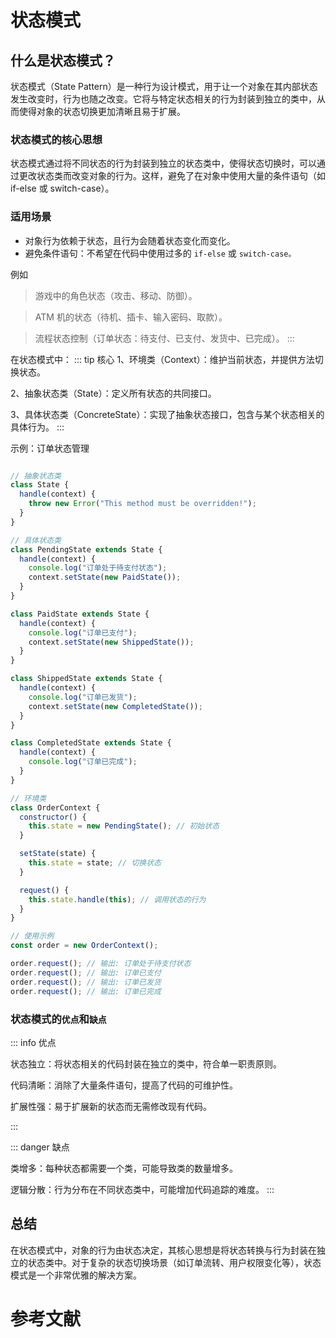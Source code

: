 # 状态模式

## 什么是状态模式？

状态模式（State Pattern）是一种行为设计模式，用于让一个对象在其内部状态发生改变时，行为也随之改变。它将与特定状态相关的行为封装到独立的类中，从而使得对象的状态切换更加清晰且易于扩展。

### 状态模式的核心思想

状态模式通过将不同状态的行为封装到独立的状态类中，使得状态切换时，可以通过更改状态类而改变对象的行为。这样，避免了在对象中使用大量的条件语句（如 if-else 或 switch-case）。

### 适用场景

- 对象行为依赖于状态，且行为会随着状态变化而变化。
- 避免条件语句：不希望在代码中使用过多的 `if-else` 或 `switch-case。`

例如

 > 游戏中的角色状态（攻击、移动、防御）。

  >ATM 机的状态（待机、插卡、输入密码、取款）。

 > 流程状态控制（订单状态：待支付、已支付、发货中、已完成）。
:::

在状态模式中：
  ::: tip 核心
  1、环境类（Context）：维护当前状态，并提供方法切换状态。

  2、抽象状态类（State）：定义所有状态的共同接口。

  3、具体状态类（ConcreteState）：实现了抽象状态接口，包含与某个状态相关的具体行为。
:::

示例：订单状态管理

```js

// 抽象状态类
class State {
  handle(context) {
    throw new Error("This method must be overridden!");
  }
}

// 具体状态类
class PendingState extends State {
  handle(context) {
    console.log("订单处于待支付状态");
    context.setState(new PaidState());
  }
}

class PaidState extends State {
  handle(context) {
    console.log("订单已支付");
    context.setState(new ShippedState());
  }
}

class ShippedState extends State {
  handle(context) {
    console.log("订单已发货");
    context.setState(new CompletedState());
  }
}

class CompletedState extends State {
  handle(context) {
    console.log("订单已完成");
  }
}

// 环境类
class OrderContext {
  constructor() {
    this.state = new PendingState(); // 初始状态
  }

  setState(state) {
    this.state = state; // 切换状态
  }

  request() {
    this.state.handle(this); // 调用状态的行为
  }
}

// 使用示例
const order = new OrderContext();

order.request(); // 输出: 订单处于待支付状态
order.request(); // 输出: 订单已支付
order.request(); // 输出: 订单已发货
order.request(); // 输出: 订单已完成

```

### 状态模式的`优点`和`缺点`

::: info 优点

  状态独立：将状态相关的代码封装在独立的类中，符合单一职责原则。

  代码清晰：消除了大量条件语句，提高了代码的可维护性。

  扩展性强：易于扩展新的状态而无需修改现有代码。

:::

::: danger 缺点

  类增多：每种状态都需要一个类，可能导致类的数量增多。

  逻辑分散：行为分布在不同状态类中，可能增加代码追踪的难度。
:::

## 总结
  在状态模式中，对象的行为由状态决定，其核心思想是将状态转换与行为封装在独立的状态类中。对于复杂的状态切换场景（如订单流转、用户权限变化等），状态模式是一个非常优雅的解决方案。

# 参考文献


<CustomLink title='《ChatGpt》'  href='https://chatgpt.com/c/67413949-5c1c-800a-9f85-b9b4fb73b699'/>
<CustomLink title='《js设计模式之状态模式》'  href='https://juejin.cn/post/7326801745261183026?searchId=20241123110350B10C4CF8F3909CFEF709'/>
<CustomLink title='《JS 设计模式速成指南（上）》'  href='https://juejin.cn/post/7359107971999629352?searchId=20241123110350B10C4CF8F3909CFEF709'/>